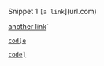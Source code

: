 Snippet 1
`[a link`](url.com)

[another link](`google.com)`

[`cod[e`](google.com)

[`code]`](ucsd.edu)